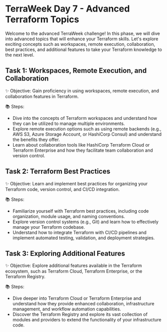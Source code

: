 # TerraWeek Day 7 - Advanced Terraform Topics



Welcome to the advanced TerraWeek challenge! In this phase, we will dive into advanced topics that will enhance your Terraform skills. Let's explore exciting concepts such as workspaces, remote execution, collaboration, best practices, and additional features to take your Terraform knowledge to the next level.

## Task 1: Workspaces, Remote Execution, and Collaboration



✨ Objective: Gain proficiency in using workspaces, remote execution, and collaboration features in Terraform.

📚 Steps:

- Dive into the concepts of Terraform workspaces and understand how they can be utilized to manage multiple environments.
- Explore remote execution options such as using remote backends (e.g., AWS S3, Azure Storage Account, or HashiCorp Consul) and understand the benefits they offer.
- Learn about collaboration tools like HashiCorp Terraform Cloud or Terraform Enterprise and how they facilitate team collaboration and version control.

## Task 2: Terraform Best Practices



✨ Objective: Learn and implement best practices for organizing your Terraform code, version control, and CI/CD integration.

📚 Steps:

- Familiarize yourself with Terraform best practices, including code organization, module usage, and naming conventions.
- Explore version control systems (e.g., Git) and learn how to effectively manage your Terraform codebase.
- Understand how to integrate Terraform with CI/CD pipelines and implement automated testing, validation, and deployment strategies.

## Task 3: Exploring Additional Features



✨ Objective: Explore additional features available in the Terraform ecosystem, such as Terraform Cloud, Terraform Enterprise, or the Terraform Registry.

📚 Steps:

- Dive deeper into Terraform Cloud or Terraform Enterprise and understand how they provide enhanced collaboration, infrastructure management, and workflow automation capabilities.
- Discover the Terraform Registry and explore its vast collection of modules and providers to extend the functionality of your infrastructure code.